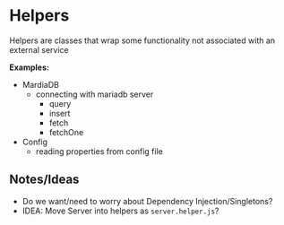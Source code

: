 # Helpers

Helpers are classes that wrap some functionality not associated with an external service

**Examples:**
  - MardiaDB
    - connecting with mariadb server
      - query
      - insert
      - fetch
      - fetchOne
  - Config
    - reading properties from config file




## Notes/Ideas
  - Do we want/need to worry about Dependency Injection/Singletons?
  - IDEA: Move Server into helpers as `server.helper.js`?
